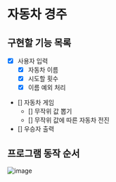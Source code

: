 # 자동차 경주

## 구현할 기능 목록
- [x] 사용자 입력
  - [x] 자동차 이름
  - [x] 시도할 횟수
  - [x] 이름 예외 처리
- [] 자동차 게임
  - [] 무작위 값 뽑기
  - [] 무작위 값에 따른 자동차 전진
- [] 우승자 출력

## 프로그램 동작 순서
![image](https://github.com/user-attachments/assets/e18bc12b-2566-4510-8360-79c946e50105)